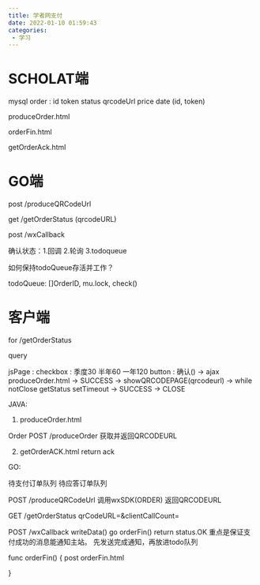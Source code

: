 ```yaml
---
title: 学者网支付
date: 2022-01-10 01:59:43
categories: 
 - 学习
---
```



# SCHOLAT端
mysql order : id token status qrcodeUrl price date (id, token)

produceOrder.html

orderFin.html

getOrderAck.html

# GO端


post /produceQRCodeUrl

get /getOrderStatus (qrcodeURL)

post /wxCallback


确认状态：1.回调 2.轮询 3.todoqueue

如何保持todoQueue存活并工作？

todoQueue: []OrderID, mu.lock,  check()

# 客户端

for /getOrderStatus

query 

jsPage : checkbox : 季度30 半年60 一年120
         button : 确认() -> ajax produceOrder.html -> SUCCESS -> showQRCODEPAGE(qrcodeurl) -> while notClose getStatus setTimeout -> SUCCESS -> CLOSE

JAVA: 

1. produceOrder.html 

Order POST /produceOrder
获取并返回QRCODEURL


2. getOrderACK.html
return ack

GO: 

待支付订单队列
待应答订单队列

POST /produceQRCodeUrl
调用wxSDK(ORDER)
返回QRCODEURL

GET /getOrderStatus qrCodeURL=&clientCallCount= 

POST /wxCallback
writeData()
go orderFin()
return status.OK
重点是保证支付成功的消息能通知主站。
先发送完成通知，再放进todo队列

func orderFin() {
    post orderFin.html

}